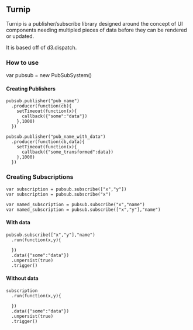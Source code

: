 ## Turnip

Turnip is a publisher/subscribe library designed around the concept of UI components needing multipled pieces of data before they can be rendered or updated.

It is based off of d3.dispatch.

### How to use

var pubsub = new PubSubSystem()

#### Creating Publishers

```
pubsub.publisher("pub_name")
  .producer(function(cb){
	setTimeout(function(x){
	  callback({"some":"data"})
	},1000)
  })

pubsub.publisher("pub_name_with_data")
  .producer(function(cb,data){
	setTimeout(function(x){
	  callback({"some_transformed":data})
	},1000)
  })
```

### Creating Subscriptions

```
var subscription = pubsub.subscribe(["x","y"])
var subscription = pubsub.subscribe("x")

var named_subscription = pubsub.subscribe("x","name")
var named_subscription = pubsub.subscribe(["x","y"],"name")

```
#### With data

```
pubsub.subscribe(["x","y"],"name")
  .run(function(x,y){
  	
  })
  .data({"some":"data"})
  .unpersist(true)
  .trigger()

```
#### Without data

```
subscription
  .run(function(x,y){
  	
  })
  .data({"some":"data"})
  .unpersist(true)
  .trigger()

```

